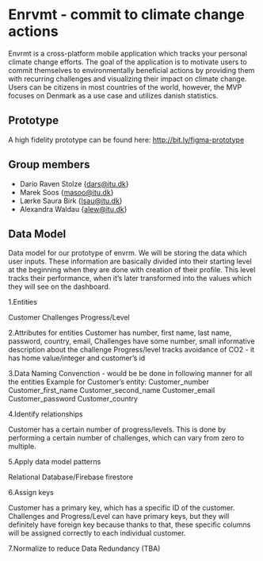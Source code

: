 # Enrvmt - commit to climate change actions

Envrmt is a cross-platform mobile application which tracks your personal climate change efforts. The goal of the application is to motivate users to commit themselves to environmentally beneficial actions by providing them with recurring challenges and visualizing their impact on climate change. Users can be citizens in most countries of the world, however, the MVP focuses on Denmark as a use case and utilizes danish statistics.

## Prototype

A high fidelity prototype can be found here: http://bit.ly/figma-prototype

## Group members

* Dario Raven Stolze {dars@itu.dk}
* Marek Soos {masoo@itu.dk}
* Lærke Saura Birk {lsau@itu.dk}
* Alexandra Waldau {alew@itu.dk}

## Data Model

Data model for our prototype of envrm. We will be storing the data which user inputs. These information are basically divided into their starting level at the beginning when they are done with creation of their profile. This level tracks their performance, when it’s later transformed into the values which they will see on the dashboard. 

1.Entities

Customer
Challenges
Progress/Level

2.Attributes for entities
Customer has number, first name, last name, password, country, email,
Challenges have some number, small informative description about the challenge
Progress/level tracks avoidance of CO2 - it has home value/integer and customer’s id

3.Data Naming Convenction - would be be done in following manner for all the entities
Example for Customer’s entity:
Customer_number
Customer_first_name
Customer_second_name
Customer_email
Customer_password
Customer_country

4.Identify relationships

Customer has a certain number of progress/levels. This is done by performing a certain number of challenges, which can vary from zero to multiple.

5.Apply data model patterns

Relational Database/Firebase firestore

6.Assign keys

Customer has a primary key, which has a specific ID of  the customer. Challenges and Progress/Level can have primary keys, but they will definitely have foreign key because thanks to that, these specific columns will be assigned correctly to each individual customer. 

7.Normalize to reduce Data Redundancy (TBA)
